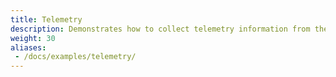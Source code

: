 ```yaml
---
title: Telemetry
description: Demonstrates how to collect telemetry information from the mesh.
weight: 30
aliases:
 - /docs/examples/telemetry/
---
```

